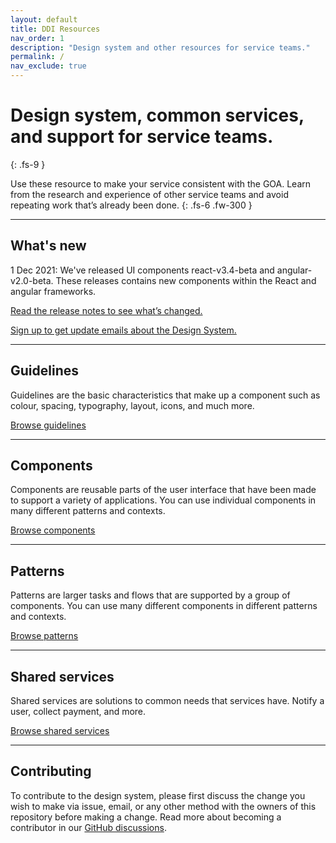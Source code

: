 ```yaml
---
layout: default
title: DDI Resources
nav_order: 1
description: "Design system and other resources for service teams."
permalink: /
nav_exclude: true
---
```


# Design system, common services, and support for service teams.
{: .fs-9 }

Use these resource to make your service consistent with the GOA. Learn from the research and experience of other service teams and avoid repeating work that’s already been done.
{: .fs-6 .fw-300 }



---

## What's new
1 Dec 2021: We've released UI components react-v3.4-beta and angular-v2.0-beta. These releases contains new components within the React and angular frameworks.

[Read the release notes to see what’s changed.](https://github.com/GovAlta/ui-components/releases)

[Sign up to get update emails about the Design System.]()


---

## Guidelines

Guidelines are the basic characteristics that make up a component such as colour, spacing, typography, layout, icons, and much more.

[Browse guidelines](https://twjeffery.github.io/DIO-test-2/docs/guidelines)

---

## Components

Components are reusable parts of the user interface that have been made to support a variety of applications. You can use individual components in many different patterns and contexts.

[Browse components](https://twjeffery.github.io/DIO-test-2/docs/components)

---

## Patterns

Patterns are larger tasks and flows that are supported by a group of components. You can use many different components in different patterns and contexts.

[Browse patterns](https://twjeffery.github.io/DIO-test-2/docs/patterns)

---

## Shared services

Shared services are solutions to common needs that services have. Notify a user, collect payment, and more.

[Browse shared services](https://twjeffery.github.io/DIO-test-2/docs/shared-services)

---

## Contributing

To contribute to the design system, please first discuss the change you wish to make via issue, email, or any other method with the owners of this repository before making a change. Read more about becoming a contributor in our [GitHub discussions](https://github.com/GovAlta/ui-components/discussions).

